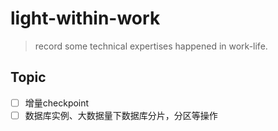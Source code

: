 # light-within-work
> record some technical expertises happened in work-life.
## Topic
- [ ] 增量checkpoint 
- [ ] 数据库实例、大数据量下数据库分片，分区等操作